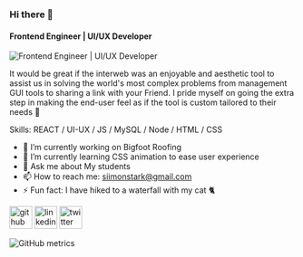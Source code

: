### Hi there 👋
#### Frontend Engineer | UI/UX Developer 
![Frontend Engineer | UI/UX Developer ](https://user-images.githubusercontent.com/23123990/154925152-57b37854-881f-4b9e-872a-2cbe6eed68ef.png)

It would be great if the interweb was an enjoyable and aesthetic tool to assist us in solving the world's most complex problems from management GUI tools to sharing a link with your Friend. 
I pride myself on going the extra step in making the end-user feel 
as if the tool is custom tailored to their needs 👔

Skills: REACT / UI-UX  / JS / MySQL / Node / HTML / CSS

- 🔭 I’m currently working on Bigfoot Roofing 
- 🌱 I’m currently learning CSS animation to ease user experience 
- 💬 Ask me about My students 
- 📫 How to reach me: siimonstark@gmail.com 
- ⚡ Fun fact: I have hiked to a waterfall with my cat 🐈 


[<img src='https://cdn.jsdelivr.net/npm/simple-icons@3.0.1/icons/github.svg' alt='github' height='40'>](https://github.com/siimonstark)  [<img src='https://cdn.jsdelivr.net/npm/simple-icons@3.0.1/icons/linkedin.svg' alt='linkedin' height='40'>](https://www.linkedin.com/in/justinpyktel/)  [<img src='https://cdn.jsdelivr.net/npm/simple-icons@3.0.1/icons/twitter.svg' alt='twitter' height='40'>](https://twitter.com/siimonstark)  

![GitHub metrics](https://metrics.lecoq.io/siimonstark)  

